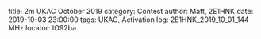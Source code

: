 title: 2m UKAC October 2019
category: Contest
author: Matt, 2E1HNK
date: 2019-10-03 23:00:00
tags: UKAC, Activation
log: 2E1HNK_2019_10_01_144 MHz
locator: IO92ba
